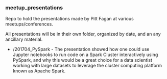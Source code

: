 ### meetup_presentations
Repo to hold the presentations made by Pitt Fagan at various meetups/conferences.

All presentations will be in their own folder, organized by date, and an any ancillary material.

* /201704_PySpark - The presentation showed how one could use Jupyter notebooks to run code on a Spark Cluster interactively using PySpark, and why this would be a great choice for a data scientist working with large datasets to leverage the cluster computing platform known as Apache Spark.
